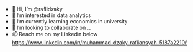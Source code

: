 - 👋 Hi, I’m @raflidzaky
- 👀 I’m interested in data analytics
- 🌱 I’m currently learning economics in university
- 💞️ I’m looking to collaborate on ...
- 📫 Reach me on my Linkedin below 
https://www.linkedin.com/in/muhammad-dzaky-rafliansyah-5187a2210/  

<!---
raflidzaky/raflidzaky is a ✨ special ✨ repository because its `README.md` (this file) appears on your GitHub profile.
You can click the Preview link to take a look at your changes.
--->

